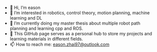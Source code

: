 - 👋 Hi, I’m eason 
- 👀 I’m interested in robotics, control theory, motion planning, machine learning and DL 
- 🌱 I’m currently doing my master thesis about multiple robot path planning and learning cpp and ROS. 
- 🌱 This GitHub page serves as a personal hub to store my projects and learning materials in different fields. 
- 📫 How to reach me: eason.zhai97@outlook.com

<!---
YXZhai97/YXZhai97 is a ✨ special ✨ repository because its `README.md` (this file) appears on your GitHub profile.
You can click the Preview link to take a look at your changes.
--->
